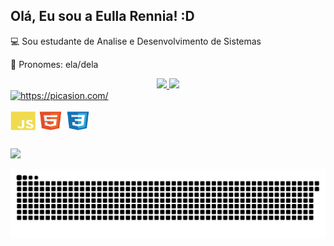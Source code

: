 ## Olá, Eu sou a Eulla Rennia! :D

💻 Sou estudante de Analise e Desenvolvimento de Sistemas

🌟 Pronomes: ela/dela

<div align="center">
  <a href="https://github.com/Eulla">
  <img height="150em" src="https://github-readme-stats.vercel.app/api?username=Eulla&show_icons=true&theme=radical&include_all_commits=true&count_private=true"/>
  <img height="150em" src="https://github-readme-stats.vercel.app/api/top-langs/?username=Eulla&layout=compact&langs_count=7&theme=radical"/>
</div>
  
  <div>
    <a href="https://picasion.com/"><img src="https://i.picasion.com/pic91/74086c18e2e436be8f8b6bcd8968b54e.gif" width="150" height="160" border="0" alt="https://picasion.com/" /></a><br /><a href="https://picasion.com/"></a>
  </div>
  <div style="display: inline_block"><br>
  <img align="center" alt="Rafa-Js" height="30" width="40" src="https://raw.githubusercontent.com/devicons/devicon/master/icons/javascript/javascript-plain.svg">
  <img align="center" alt="Rafa-HTML" height="30" width="40" src="https://raw.githubusercontent.com/devicons/devicon/master/icons/html5/html5-original.svg">
  <img align="center" alt="Rafa-CSS" height="30" width="40" src="https://raw.githubusercontent.com/devicons/devicon/master/icons/css3/css3-original.svg">
</div>

  ##

  <div>
  <a href="https://www.linkedin.com/in/eullarennia" target="_blank"><img src="https://img.shields.io/badge/-LinkedIn-%230077B5?style=for-the-badge&logo=linkedin&logoColor=white" target="_blank"></a> 
    
![Snake animation](https://github.com/eulla/eulla/blob/output/github-contribution-grid-snake.svg)
    
  </div>
  
